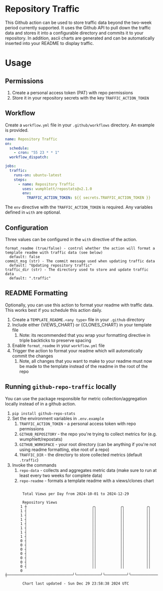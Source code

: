 # Repository Traffic

This Github action can be used to store traffic data beyond the two-week period currently supported.
It uses the Github API to pull down the traffic data and stores it into a configurable directory and commits it to your 
repository. In addition, ascii charts are generated and can be automatically inserted into your README to display traffic.

# Usage
## Permissions
1. Create a personal access token (PAT) with repo permissions
2. Store it in your repository secrets with the key `TRAFFIC_ACTION_TOKEN`

## Workflow
Create a `workflow.yml` file in your `.github/workflows` directory. An example is provided.

```yaml
name: Repository Traffic
on:
  schedule:
    - cron: "55 23 * * 1"
  workflow_dispatch:

jobs:
  traffic:
    runs-on: ubuntu-latest
    steps:
      - name: Repository Traffic
        uses: wumphlett/repostats@v2.1.0
        env:
          TRAFFIC_ACTION_TOKEN: ${{ secrets.TRAFFIC_ACTION_TOKEN }}
```
The `env` directive with the `TRAFFIC_ACTION_TOKEN` is required. Any variables defined in `with` are optional.

## Configuration
Three values can be configured in the `with` directive of the action.
```
format_readme (true/false) - control whether the action will format a template readme with traffic data (see below)
  default: false
commit_msg (str) - The commit message used when updating traffic data
  default: "Updating repository traffic"
traffic_dir (str) - The directory used to store and update traffic data
  default: ".traffic"
```

## README Formatting
Optionally, you can use this action to format your readme with traffic data. This works best if you schedule this action
daily.

1. Create a `TEMPLATE_README.<any type>` file in your `.github` directory
2. Include either {VIEWS_CHART} or {CLONES_CHART} in your template file
   1. Note: its recommended that you wrap your formatting directive in triple backticks to preserve spacing
3. Enable `format_readme` in your `workflow.yml` file
4. Trigger the action to format your readme which will automatically commit the changes
   1. Note, all changes that you want to make to your readme must now be made to the template instead of the readme in the root of the repo

## Running `github-repo-traffic` locally
You can use the package responsible for metric collection/aggregation locally instead of in a github action.

1. `pip install github-repo-stats`
2. Set the environment variables in `.env.example`
   1. `TRAFFIC_ACTION_TOKEN` - a personal access token with repo permissions
   2. `GITHUB_REPOSITORY` - the repo you're trying to collect metrics for (e.g. wumphlett/repostats)
   3. `GITHUB_WORKSPACE` - your root directory (can be anything if you're not using readme formatting, else root of a repo)
   4. `TRAFFIC_DIR` - the directory to store collected metrics (default `.traffic`)
3. Invoke the commands
   1. `repo-data` - collects and aggregates metric data (make sure to run at least every two weeks for complete data)
   2. `repo-readme` - formats a template readme with a views/clones chart

```

        Total Views per Day from 2024-10-01 to 2024-12-29

        Repository Views
       1 ┼                              ╭╮           ╭╮          ╭╮
       1 ┤                              ││           ││          ││
       1 ┤                              ││           ││          ││
       1 ┤                              ││           ││          ││
       1 ┤                              ││           ││          ││
       1 ┤                              ││           ││          ││
       1 ┤                              ││           ││          ││
       1 ┤                              ││           ││          ││
       0 ┤                              ││           ││          ││
       0 ┤                              ││           ││          ││
       0 ┤                              ││           ││          ││
       0 ┤                              ││           ││          ││
       0 ┤                              ││           ││          ││
       0 ┤                              ││           ││          ││
       0 ┤                              ││           ││          ││
       0 ┼──────────────────────────────╯╰───────────╯╰──────────╯╰────────────────────────────────

        Chart last updated - Sun Dec 29 23:58:38 2024 UTC
        
```
